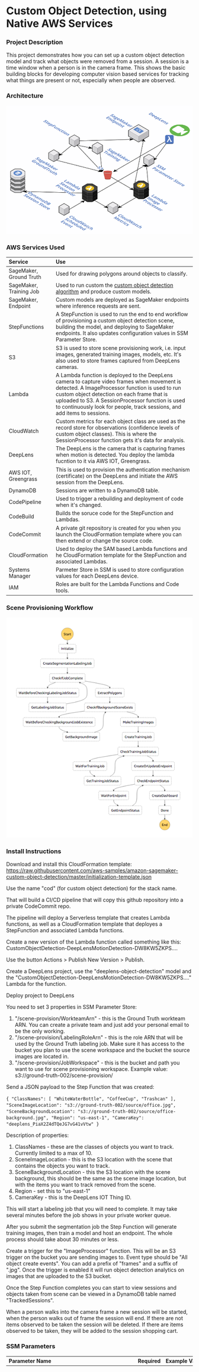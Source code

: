 # Custom Object Detection, using Native AWS Services

### Project Description

This project demonstrates how you can set up a custom object detection model and track what objects were removed from a session. A session is a time window when a person is in the camera frame. This shows the basic building blocks for developing computer vision based services for tracking what things are present or not, especially when people are observed.

### Architecture
![Architecture](./documentation/CustomObjectDetectionArchitecture.png)

### AWS Services Used

| Service        | Use           |
|:-------------|:-------------|
| SageMaker, Ground Truth      | Used for drawing polygons around objects to classify. |
| SageMaker, Training Job      | Used to run custom the [custom object detection algorithm](https://docs.aws.amazon.com/sagemaker/latest/dg/object-detection.html) and produce custom models.      | 
| SageMaker, Endpoint | Custom models are deployed as SageMaker endpoints where inference requests are sent.  | 
| StepFunctions | A StepFunction is used to run the end to end workflow of provisioning a custom object detection scene, building the model, and deploying to SageMaker endpoints. It also updates configuration values in SSM Parameter Store. |
| S3 | S3 is used to store scene provisioning work, i.e. input images, generated training images, models, etc. It's also used to store frames captured from DeepLens cameras. |
| Lambda | A Lambda function is deployed to the DeepLens camera to capture video frames when movement is detected. A ImageProcessor function is used to run custom object detection on each frame that is uploaded to S3. A SessionProcessor function is used to continuously look for people, track sessions, and add items to sessions.  |
| CloudWatch | Custom metrics for each object class are used as the record store for observations (confidence levels of custom object classes). This is where the SessionProcessor function gets it's data for analysis. |
| DeepLens | The DeepLens is the camera that is capturing frames when motion is detected. You deploy the lambda fucntion to it via AWS IOT, Greengrass. |
| AWS IOT, Greengrass | This is used to provision the authentication mechanism (certificate) on the DeepLens and initiate the AWS session from the DeepLens. |
| DynamoDB | Sessions are written to a DynamoDB table. |
| CodePipeline | Used to trigger a rebuilding and deployment of code when it's changed. |
| CodeBuild | Builds the soruce code for the StepFunction and Lambdas. |
| CodeCommit | A private git repository is created for you when you launch the CloudFormation template where you can then extend or change the source code. | 
| CloudFormation | Used to deploy the SAM based Lambda functions and he CloudFormation template for the StepFunction and associated Lambdas. |
| Systems Manager | Parmeter Store in SSM is used to store configuration values for each DeepLens device.  |
| IAM | Roles are built for the Lambda Functions and Code tools. |

### Scene Provisioning Workflow
![BuildModel Step Function](./documentation/BuildModelStepFunction.png)

### Install Instructions

Download and install this CloudFormation template: https://raw.githubusercontent.com/aws-samples/amazon-sagemaker-custom-object-detection/master/initialization-template.json

Use the name "cod" (for custom object detection) for the stack name.

That will build a CI/CD pipeline that will copy this github repository into a private CodeCommit repo. 

The pipeline will deploy a Serverless template that creates Lambda functions, as well as a CloudFormation template that deployes a StepFunction and associated Lambda functions.

Create a new version of the Lambda function called something like this:
CustomObjectDetection-DeepLensMotionDetection-DW8KW5ZKPS....

Use the button Actions > Publish New Version > Publish.

Create a DeepLens project, use the "deeplens-object-detection" model and the "CustomObjectDetection-DeepLensMotionDetection-DW8KW5ZKPS...." Lambda for the function.

Deploy project to DeepLens

You need to set 3 properties in SSM Parameter Store:
1. "/scene-provision/WorkteamArn" - this is the Ground Truth workteam ARN. You can create a private team and just add your personal email to be the only working.
2. "/scene-provision/LabelingRoleArn" - this is the role ARN that will be used by the Ground Truth labeling job. Make sure it has access to the bucket you plan to use the scene workspace and the bucket the source images are located in.
3. "/scene-provision/JobWorkspace" - this is the bucket and path you want to use for scene provisioning workspace. Example value: s3://ground-truth-002/scene-provision/

Send a JSON payload to the Step Function that was created:

`
{
  "ClassNames": [ "WhiteWaterBottle", "CoffeeCup", "Trashcan" ],
  "SceneImageLocation": "s3://ground-truth-002/source/office.jpg",
  "SceneBackgroundLocation": "s3://ground-truth-002/source/office-background.jpg",
  "Region": "us-east-1",
  "CameraKey": "deeplens_PiaX2Z4dTQeJG7vG41vVtw"
}
`

Description of properties:
1. ClassNames - these are the classes of objects you want to track. Currently limited to a max of 10.
2. SceneImageLocation - this is the S3 location with the scene that contains the objects you want to track.
3. SceneBackgroundLocation - this the S3 location with the scene background, this should be the same as the scene image location, but with the items you want to track removed from the scene.
4. Region - set this to "us-east-1"
5. CameraKey - this is the DeepLens IOT Thing ID.

This will start a labeling job that you will need to complete. It may take several minutes before the job shows in your private worker queue.

After you submit the segmentation job the Step Function will generate training images, then train a model and host an endpoint. The whole process should take about 30 minutes or less.

Create a trigger for the "ImageProcessor" function. This will be an S3 trigger on the bucket you are sending images to. Event type should be "All object create events". You can add a prefix of "frames" and a suffix of ".jpg". Once the trigger is enabled it will run object detection analytics on images that are uploaded to the S3 bucket.

Once the Step Function completes you can start to view sessions and objects taken from scene can be viewed in a DynamoDB table named "TrackedSessions".

When a person walks into the camera frame a new session will be started, when the person walks out of frame the session will end. If there are not items observed to be taken the session will be deleted. If there are items observed to be taken, they will be added to the session shopping cart.

### SSM Parameters

| Parameter Name        | Required | Example Value | Description           |
|:-------------|:-------------|:---------------|:-----------|
| /Cameras/{deeplenseId}/ObservationBoundingBox | No  | 428,0,993,760 | If you provide this value the lambda function that is looking at camera frames will narrow it's area of observation to just this bounding box. The value represents two points X,Y upper left and X,Y lower right. Concatenate all values together and seperate with a comma. [Example of use in code](/ImageProcessor/Function.cs#L100) After setting this value it needs to propigate to the Lambda function that is processing frames triggered by S3. It will over time once the Lambda infrastructure spins up a new instance of the function, however if you need to force the update you can re-run your CodePipeline project which will deploy a new Lambda which will get your new values. You can search the web for the term "online pixel location in image tool" which should lead you to a tool for finding pixel locations in your background image. |

